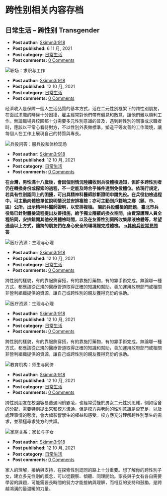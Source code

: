 # 跨性别相关内容存档

## 日常生活 – 跨性别 Transgender

- **Post author:** [Skimm3r918](https://transgender.taipei/author/skimm3r918/ "「Skimm3r918」的文章")
- **Post published:** 6 11 月, 2021
- **Post category:** [日常生活](https://transgender.taipei/category/life/)
- **Post comments:** [0 Comments](https://transgender.taipei/life/%e8%87%ba%e5%8c%97%e5%b8%82%e6%94%bf%e5%ba%9c%e8%b7%a8%e6%80%a7%e5%88%a5%e5%8f%8b%e5%96%84%e6%8e%a8%e6%96%bd/#respond)

![职场：求职与工作](https://transgender.taipei/wp-content/uploads/2021/10/工作職場職場平權_01.jpg)

- **Post author:** [Skimm3r918](https://transgender.taipei/author/skimm3r918/ "「Skimm3r918」的文章")
- **Post published:** 12 10 月, 2021
- **Post category:** [日常生活](https://transgender.taipei/category/life/)
- **Post comments:** [0 Comments](https://transgender.taipei/life/%e5%b7%a5%e4%bd%9c%e8%81%b7%e5%a0%b4-%e8%81%b7%e5%a0%b4%e5%b9%b3%e6%ac%8a/#respond)

经濟收入是保障一個人生活品質的基本方式，活在二元性別框架下的跨性別朋友，在面試求職的時候十分困擾，雇主經常對他們帶有偏見和敵意，讓他們難以順利工作。無論職場與校園都十分需要多元性別意識的普及，遇到跨性別的同事或求職者時，應該以平常心看待對方，不以性別外表做標準，塑造平等友善的工作環境，讓每個人在工作上展現自己的特質與專長。

![兵役问答：服兵役和体检现场](https://transgender.taipei/wp-content/uploads/2021/10/兵役軍醫院_1021.jpg)

- **Post author:** [Skimm3r918](https://transgender.taipei/author/skimm3r918/ "「Skimm3r918」的文章")
- **Post published:** 12 10 月, 2021
- **Post category:** [日常生活](https://transgender.taipei/category/life/)
- **Post comments:** [0 Comments](https://transgender.taipei/life/%e5%85%b5%e5%bd%b9-%e8%bb%8d%e9%86%ab%e9%99%a2/#respond)

**在台灣，男性滿十八歲後，會因個別情況陸續收到兵役體檢通知，但許多跨性別者仍在轉換身份或探索的過程，不一定能及時合乎條件達到免役體位。依現行規定，若具有性別認同上的困擾，可出具精神科醫師診斷證明申請免役。在兵役初檢過程中，可主動向體檢單位說明情況並安排複檢；亦可主動到戶籍地之鄉（鎮、市、區）公所，出示精神科醫師證明，以安排複檢。 關於兵役體檢的問題，臺北市兵役局已針對體檢流程提出友善措施，給予獨立隱蔽的換衣空間，由資深護理人員全程陪同，安排錯開其他役男體檢時間，以及在友善性別廁所收集尿液檢體等，希望通過以上方式，讓跨的朋友們在身心安全的環境裡完成體檢。 [➜其他兵役常見問答](https://www.nca.gov.tw/chaspx/Faq_Detail.aspx?web=85&id=6707)**

![医疗资源：生理与心理](https://transgender.taipei/wp-content/uploads/2021/10/醫療心理醫療資源_1021.jpg)

- **Post author:** [Skimm3r918](https://transgender.taipei/author/skimm3r918/ "「Skimm3r918」的文章")
- **Post published:** 12 10 月, 2021
- **Post category:** [日常生活](https://transgender.taipei/category/life/)
- **Post comments:** [0 Comments](https://transgender.taipei/life/%e9%86%ab%e7%99%82%e8%b3%87%e6%ba%90%e7%94%9f%e7%90%86%e8%88%87%e5%bf%83%e7%90%8602/#respond)

跨性別的樣貌，有的靠服飾穿搭，有的靠施打藥物，有的靠手術完成。無論哪一種方式，都應該從正規的醫療管道取得正確的知識和幫助，善加運用政府部門或相關非營利組織提供的資源，讓自己或跨性別的親友獲得充份的協助。

![医疗资源：生理与心理](https://transgender.taipei/wp-content/uploads/2021/10/醫療心理醫療資源_1021.jpg)

- **Post author:** [Skimm3r918](https://transgender.taipei/author/skimm3r918/ "「Skimm3r918」的文章")
- **Post published:** 12 10 月, 2021
- **Post category:** [日常生活](https://transgender.taipei/category/life/)
- **Post comments:** [0 Comments](https://transgender.taipei/life/%e9%86%ab%e7%99%82-%e5%bf%83%e7%90%86-%e9%86%ab%e7%99%82%e8%b3%87%e6%ba%90/#respond)

跨性別的樣貌，有的靠服飾穿搭，有的靠施打藥物，有的靠手術完成。無論哪一種方式，都應該從正規的醫療管道取得正確的知識和幫助，善加運用政府部門或相關非營利組織提供的資源，讓自己或跨性別的親友獲得充份的協助。

![教育机构：师生与同侪](https://transgender.taipei/wp-content/uploads/2021/10/教育學校性平資源_.jpg)

- **Post author:** [Skimm3r918](https://transgender.taipei/author/skimm3r918/ "「Skimm3r918」的文章")
- **Post published:** 12 10 月, 2021
- **Post category:** [日常生活](https://transgender.taipei/category/life/)
- **Post comments:** [0 Comments](https://transgender.taipei/life/%e6%95%99%e8%82%b2-%e5%ad%b8%e6%a0%a1-%e6%80%a7%e5%b9%b3%e8%b3%87%e6%ba%90/#respond)

跨性別朋友在校園容易遭遇同儕霸凌，也經常受挫於男女二元性別思維，例如宿舍的分配，需要特別提出來和校方溝通，但是校方與老師的性別意識是否充足，以及處理事情的態度，會大幅影響學生的權益和感受。校方應充分理解跨性別學生的需求，並積極尋求雙方的共識。

![家庭关系：家长与子女](https://transgender.taipei/wp-content/uploads/2021/10/青少年.jpg)

- **Post author:** [Skimm3r918](https://transgender.taipei/author/skimm3r918/ "「Skimm3r918」的文章")
- **Post published:** 12 10 月, 2021
- **Post category:** [日常生活](https://transgender.taipei/category/life/)
- **Post comments:** [0 Comments](https://transgender.taipei/life/%e9%9d%92%e5%b0%91%e5%b9%b4-%e5%85%92%e7%ab%a5-%e5%ae%b6%e5%ba%ad/#respond)

家人的理解，接納與支持，在探索性別認同的路上十分重要。想了解你的跨性別子女，建立多元性別的概念，可以從觀察、傾聽、同理開始。家長與子女有各自需要學習的課題，可能需要長時間的努力才能接納與理解，而相互的支持和鼓勵，是跨越鴻溝的最溫暖的力量。